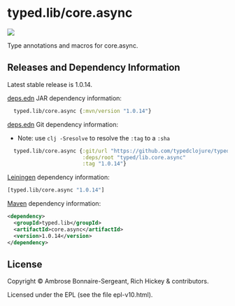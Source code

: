 # typed.lib/core.async

<a href='http://typedclojure.org'><img src='images/part-of-typed-clojure-project.png'></a>

Type annotations and macros for core.async.

## Releases and Dependency Information

Latest stable release is 1.0.14.

[deps.edn](https://clojure.org/reference/deps_and_cli) JAR dependency information:

```clj
  typed.lib/core.async {:mvn/version "1.0.14"}
 ```

[deps.edn](https://clojure.org/reference/deps_and_cli) Git dependency information:

- Note: use `clj -Sresolve` to resolve the `:tag` to a `:sha`

```clj
  typed.lib/core.async {:git/url "https://github.com/typedclojure/typedclojure"
                        :deps/root "typed/lib.core.async"
                        :tag "1.0.14"}
```

[Leiningen](https://github.com/technomancy/leiningen) dependency information:

```clojure
[typed.lib/core.async "1.0.14"]
```

[Maven](https://maven.apache.org/) dependency information:

```XML
<dependency>
  <groupId>typed.lib</groupId>
  <artifactId>core.async</artifactId>
  <version>1.0.14</version>
</dependency>
```

## License

Copyright © Ambrose Bonnaire-Sergeant, Rich Hickey & contributors.

Licensed under the EPL (see the file epl-v10.html).
